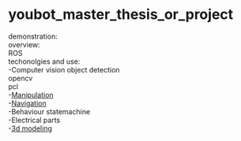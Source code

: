 # youbot_master_thesis_or_project
demonstration:\
overview:\
ROS\
techonolgies and use:\
-Computer vision
object detection\
opencv\
pcl\
-[Manipulation](https://github.com/mikhail-chirkov/youbot_master_thesis_or_project/wiki/Manipulation) \
-[Navigation](https://github.com/mikhail-chirkov/youbot_master_thesis_or_project/wiki/Navigation) \
-Behaviour statemachine\
-Electrical parts\
-[3d modeling](https://github.com/mikhail-chirkov/youbot_master_thesis_or_project/wiki/3D-models)
